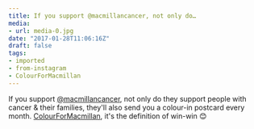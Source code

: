 ```yaml
---
title: If you support @macmillancancer, not only do…
media:
- url: media-0.jpg
date: "2017-01-28T11:06:16Z"
draft: false
tags:
- imported
- from-instagram
- ColourForMacmillan
---
```

If you support [@macmillancancer](https://instagram.com/macmillancancer), not only do they support people with cancer & their families, they'll also send you a colour-in postcard every month. [ColourForMacmillan](/tags/colourformacmillan), it's the definition of win-win 😊
